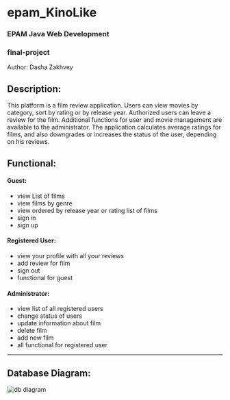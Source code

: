 # epam_KinoLike
### EPAM Java Web Development
### final-project
Author: Dasha Zakhvey
## Description:
This platform is a film review application. Users can view movies by category, sort by rating or by release year. Authorized users can leave a review for the film. Additional functions for user and movie management are available to the administrator. The application calculates average ratings for films, and also downgrades or increases the status of the user, depending on his reviews.
## Functional:
#### Guest:
  + view List of films
  + view films by genre
  + view ordered by release year or rating list of films
  + sign in
  + sign up
#### Registered User:
  + view your profile with all your reviews
  + add review for film
  + sign out
  + functional for guest
#### Administrator:
  + view list of all registered users
  + change status of users
  + update information about film
  + delete film
  + add new film
  + all functional for registered user
---
## Database Diagram:
![db diagram](D:\java\epam\jwd.png "Database Diagram")
